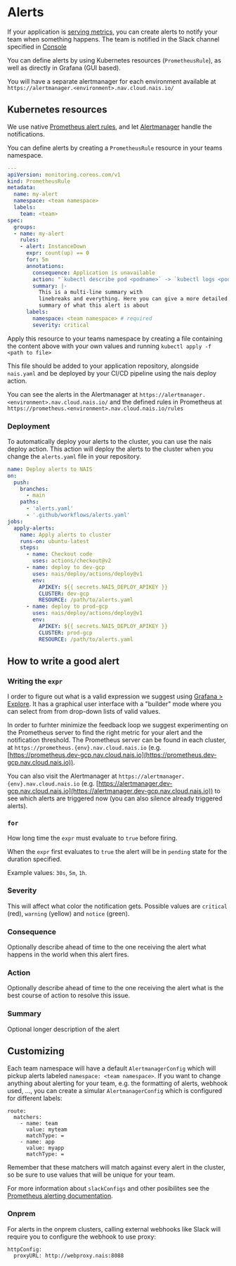 # Alerts

If your application is [serving metrics](./metrics.md), you can create alerts to notify your team when something happens. The team is notified in the Slack channel specified in [Console](https://console.nav.cloud.nais.io)

You can define alerts by using Kubernetes resources (`PrometheusRule`), as well as directly in Grafana (GUI based).

You will have a separate alertmanager for each environment available at `https://alertmanager.<environment>.nav.cloud.nais.io/`

## Kubernetes resources

We use native [Prometheus alert rules](https://prometheus.io/docs/prometheus/latest/configuration/alerting_rules/), and let [Alertmanager](https://prometheus.io/docs/alerting/latest/alertmanager/) handle the notifications.

You can define alerts by creating a `PrometheusRule` resource in your teams namespace.

```yaml
---
apiVersion: monitoring.coreos.com/v1
kind: PrometheusRule
metadata:
  name: my-alert
  namespace: <team namespace>
  labels:
    team: <team>
spec:
  groups:
  - name: my-alert
    rules:
    - alert: InstanceDown
      expr: count(up) == 0
      for: 5m
      annotations:
        consequence: Application is unavailable
        action: "`kubectl describe pod <podname>` -> `kubectl logs <podname>`"
        summary: |-
          This is a multi-line summary with
          linebreaks and everything. Here you can give a more detailed
          summary of what this alert is about
      labels:
        namespace: <team namespace> # required
        severity: critical
```

Apply this resource to your teams namespace by creating a file containing the content above with your own values and running `kubectl apply -f <path to file>`

This file should be added to your application repository, alongside `nais.yaml` and be deployed by your CI/CD pipeline using the nais deploy action.

You can see the alerts in the Alertmanager at `https://alertmanager.<environment>.nav.cloud.nais.io/` and the defined rules in Prometheus at `https://prometheus.<environment>.nav.cloud.nais.io/rules`


### Deployment

To automatically deploy your alerts to the cluster, you can use the nais deploy action. This action will deploy the alerts to the cluster when you change the `alerts.yaml` file in your repository.

```yaml
name: Deploy alerts to NAIS
on:
  push:
    branches:
      - main
    paths:
      - 'alerts.yaml'
      - '.github/workflows/alerts.yaml'
jobs:
  apply-alerts:
    name: Apply alerts to cluster
    runs-on: ubuntu-latest
    steps:
      - name: Checkout code
        uses: actions/checkout@v2
      - name: deploy to dev-gcp
        uses: nais/deploy/actions/deploy@v1
        env:
          APIKEY: ${{ secrets.NAIS_DEPLOY_APIKEY }}
          CLUSTER: dev-gcp
          RESOURCE: /path/to/alerts.yaml
      - name: deploy to prod-gcp
        uses: nais/deploy/actions/deploy@v1
        env:
          APIKEY: ${{ secrets.NAIS_DEPLOY_APIKEY }}
          CLUSTER: prod-gcp
          RESOURCE: /path/to/alerts.yaml
```

## How to write a good alert

### Writing the `expr`

I order to figure out what is a valid expression we suggest using [Grafana > Explore](https://grafana.nais.io/explore). It has a graphical user interface with a "builder" mode where you can select from from drop-down lists of valid values.

In order to furhter minimize the feedback loop we suggest experimenting on the Prometheus server to find the right metric for your alert and the notification threshold.
The Prometheus server can be found in each cluster, at `https://prometheus.{env}.nav.cloud.nais.io` (e.g. [https://prometheus.dev-gcp.nav.cloud.nais.io](https://prometheus.dev-gcp.nav.cloud.nais.io)).

You can also visit the Alertmanager at `https://alertmanager.{env}.nav.cloud.nais.io` (e.g. [https://alertmanager.dev-gcp.nav.cloud.nais.io](https://alertmanager.dev-gcp.nav.cloud.nais.io)) to see which alerts are triggered now (you can also silence already triggered alerts).

### `for`

How long time the `expr` must evaluate to `true` before firing.

When the `expr` first evaluates to `true` the alert will be in `pending` state for the duration specified.

Example values: `30s`, `5m`, `1h`.

### Severity

This will affect what color the notification gets. Possible values are `critical` (red), `warning` (yellow) and `notice` (green).

### Consequence

Optionally describe ahead of time to the one receiving the alert what happens in the world when this alert fires.

### Action

Optionally describe ahead of time to the one receiving the alert what is the best course of action to resolve this issue.

### Summary

Optional longer description of the alert

## Customizing

Each team namespace will have a default `AlertmanagerConfig` which will pickup alerts labeled `namespace: <team namespace>`. If you want to change anything about alerting for your team, e.g. the formatting of alerts, webhook used, ..., you can create a simular `AlertmanagerConfig` which is configured for different labels:

```
route:
  matchers:
    - name: team
      value: myteam
      matchType: =
    - name: app
      value: myapp
      matchType: =
```

Remember that these matchers will match against every alert in the cluster, so be sure to use values that will be unique for your team.

For more information about `slackConfigs` and other posibilites see the [Prometheus alerting documentation](https://prometheus.io/docs/alerting/latest/configuration/#slack_config).

### Onprem

For alerts in the onprem clusters, calling external webhooks like Slack will require you to configure the webhook to use proxy:

```
httpConfig:
  proxyURL: http://webproxy.nais:8088
```
